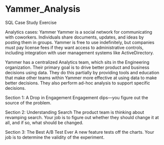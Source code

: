 # Yammer_Analysis

SQL Case Study Exercise

Analytics cases: Yammer
Yammer is a social network for communicating with coworkers. Individuals share documents, updates, and ideas by posting them in groups. Yammer is free to use indefinitely, but companies must pay license fees if they want access to administrative controls, including integration with user management systems like ActiveDirectory.

Yammer has a centralized Analytics team, which sits in the Engineering organization. Their primary goal is to drive better product and business decisions using data. They do this partially by providing tools and education that make other teams within Yammer more effective at using data to make better decisions. They also perform ad-hoc analysis to support specific decisions.

Section 1: A Drop in Engagement
Engagement dips—you figure out the source of the problem.


Section 2: Understanding Search
The product team is thinking about revamping search. Your job is to figure out whether they should change it at all, and if so, what should be changed.


Section 3: The Best A/B Test Ever
A new feature tests off the charts. Your job is to determine the validity of the experiment.
